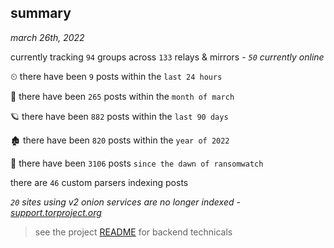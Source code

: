 
## summary
_march 26th, 2022_

currently tracking `94` groups across `133` relays & mirrors - _`50` currently online_

⏲ there have been `9` posts within the `last 24 hours`

🦈 there have been `265` posts within the `month of march`

🪐 there have been `882` posts within the `last 90 days`

🏚 there have been `820` posts within the `year of 2022`

🦕 there have been `3106` posts `since the dawn of ransomwatch`

there are `46` custom parsers indexing posts

_`20` sites using v2 onion services are no longer indexed - [support.torproject.org](https://support.torproject.org/onionservices/v2-deprecation/)_

> see the project [README](https://github.com/thetanz/ransomwatch#ransomwatch--) for backend technicals
